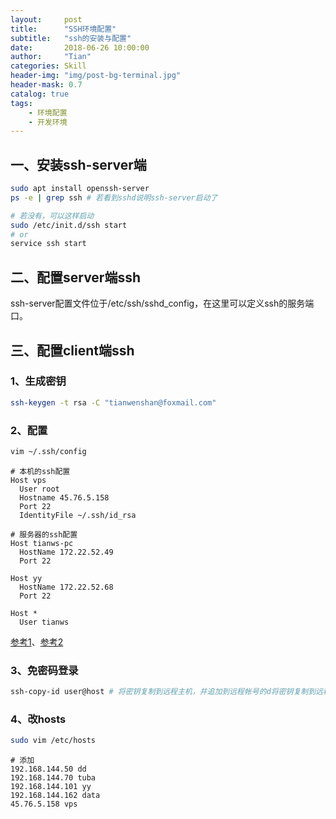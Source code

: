 ```yaml
---
layout:     post
title:      "SSH环境配置"
subtitle:   "ssh的安装与配置"
date:       2018-06-26 10:00:00
author:     "Tian"
categories: Skill
header-img: "img/post-bg-terminal.jpg"
header-mask: 0.7
catalog: true
tags:
    - 环境配置
    - 开发环境
---
```


## 一、安装ssh-server端

```bash
sudo apt install openssh-server 
ps -e | grep ssh # 若看到sshd说明ssh-server启动了

# 若没有，可以这样启动
sudo /etc/init.d/ssh start
# or
service ssh start
```

## 二、配置server端ssh

ssh-server配置文件位于/etc/ssh/sshd_config，在这里可以定义ssh的服务端口。

## 三、配置client端ssh

### 1、生成密钥

```bash
ssh-keygen -t rsa -C "tianwenshan@foxmail.com"
```

### 2、配置

```bash
vim ~/.ssh/config
```

```vim
# 本机的ssh配置
Host vps
  User root
  Hostname 45.76.5.158
  Port 22
  IdentityFile ~/.ssh/id_rsa
```

```vim
# 服务器的ssh配置
Host tianws-pc                                                              
  HostName 172.22.52.49
  Port 22
  
Host yy
  HostName 172.22.52.68
  Port 22
  
Host *
  User tianws
```

[参考1](<http://nerderati.com/2011/03/17/simplify-your-life-with-an-ssh-config-file/>)、[参考2](<https://www.digitalocean.com/community/tutorials/how-to-configure-custom-connection-options-for-your-ssh-client>)

### 3、免密码登录

```bash
ssh-copy-id user@host # 将密钥复制到远程主机，并追加到远程帐号的d将密钥复制到远程主机，并追加到远程账号的~/.ssh/authorized_keys文件中。
```

### 4、改hosts

```bash
sudo vim /etc/hosts
```

```
# 添加
192.168.144.50 dd
192.168.144.70 tuba
192.168.144.101 yy
192.168.144.162 data
45.76.5.158 vps
```

